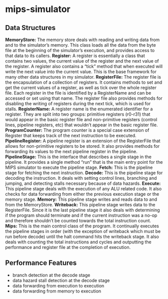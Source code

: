 mips-simulator
==============

Data Structures
---------------
**MemoryStore:** The memory store deals with reading and writing data from and to the simulator’s memory.  This class loads all the data from the byte file at the beginning of the simulator’s execution, and provides access to that data to its callers.
**Register:** A register is essentially a class that contains two values, the current value of the register and the next value of the register.  A register also contains a “tick” method that when executed will write the next value into the current value.  This is the base framework for many other data structures in my simulator.
**RegisterFile:** The register file is the encapsulation of a collection of registers.  It contains methods to set and get the current values of a register, as well as tick over the whole register file.  Each register in the file is identified by a RegisterName and can be accessed or set using that name.  The register file also provides methods for disabling the writing of registers during the next tick, which is used for stalls.
**RegisterName:** A register name is the enumerated identifier for a register.  They are split into two groups: primitive registers (r0-r31) that would appear in the basic register file and non-primitive registers (control lines, pipeline registers, etc) that wouldn’t appear in the basic register file.
**ProgramCounter:** The program counter is a special case extension of Register that keeps track of the next instruction to be executed.
**PipelineRegister:** A pipeline register is an extension of the RegisterFile that allows for non-primitive registers to be stored.  It also provides methods for forwarding its values to the next pipeline register in the pipeline.
**PipelineStage:**  This is the interface that describes a single stage in the pipeline.  It provides a single method “run” that is the main entry point for the MIPS simulator to execute the pipeline stage. 
**Fetch:**  This is the pipeline stage for fetching the next instruction.
**Decode:** This is the pipeline stage for decoding the instruction.  It deals with setting control lines, branching and jumping, and detecting stalls necessary because of data hazards.
**Execute:** This pipeline stage deals with the execution of any ALU related code.  It also checks for data forwarding from either the previous execution stage or the memory stage.
**Memory:** This pipeline stage writes and reads data to and from the MemoryStore.
**Writeback:** This pipeline stage writes data to the RegisterFile.  Since it is the last pipeline stage it also deals with determining if the program should terminate and if the current instruction was a no-op and therefore shouldn’t be counted towards the total instruction count.
**Mips:** This is the main control class of the program.  It continually executes the pipeline stages in order (with the exception of writeback which must be run before decode) until the halt command hits the writeback stage.  It also deals with counting the total instructions and cycles and outputting the performance and register file at the completion of execution.

Performance Features
--------------------
-  branch detection at the decode stage
-	data hazard stall detection at the decode stage
-	data forwarding from execution to execution
-	data forwarding from memory to execution
